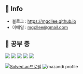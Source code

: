 ## 🦊 Info
  * 블로그 : https://mgcllee.github.io
  * 이메일 : mgcllee@gmail.com

## 🦊 공부 중
<div>
<img src="https://img.shields.io/badge/C-F09820?style=flat-plastic&logo=c"/>
<img src="https://img.shields.io/badge/C++-F09820?style=flat-plastic&logo=cplusplus"/>
<img src="https://img.shields.io/badge/C%23-F09820?style=flat-plastic&logo=csharp"/>
<img src="https://img.shields.io/badge/Unity-F09820?style=flat-plastic&logo=unity"/>
<img src="https://img.shields.io/badge/Unreal Engine-F09820?style=flat-plastic&logo=unrealengine"/>
</div>

[![Solved.ac프로필](http://mazassumnida.wtf/api/v2/generate_badge?boj=mgcllee)](https://solved.ac/mgcllee)
![mazandi profile](https://mazandi.herokuapp.com/api?handle=mgcllee&theme=yellow)
